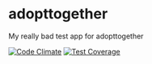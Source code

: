 # adopttogether
My really bad test app for adopttogether

[![Code Climate](https://codeclimate.com/github/carterdea/adopttogether/badges/gpa.svg)](https://codeclimate.com/github/carterdea/adopttogether)
[![Test Coverage](https://codeclimate.com/github/carterdea/adopttogether/badges/coverage.svg)](https://codeclimate.com/github/carterdea/adopttogether/coverage)